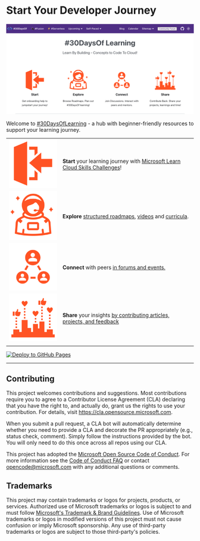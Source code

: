 # Start Your Developer Journey

![](./images/landing.png)

Welcome to [#30DaysOfLearning](https://aka.ms/30DaysOf) - a hub with beginner-friendly resources to support your learning journey. 

| | | 
|:---|:---|
|![Start](./website/static/img/landing/start.svg) |**Start** your learning journey with [Microsoft Learn Cloud Skills Challenges](https://microsoft.github.io/30daysof/docs/challenges/intro)! |
| ![Explore](./website/static/img/landing/explore.svg)| **Explore** [structured roadmaps](https://microsoft.github.io/30daysof/docs/category/roadmaps), [videos](https://microsoft.github.io/30daysof/docs/video-series/intro) and [curricula](https://microsoft.github.io/30daysof/docs/category/curricula). |
| ![Connect](./website/static/img/landing/connect.svg)|**Connect** with peers [in forums and events.](https://github.com/microsoft/30daysof/discussions) |
| ![Share](./website/static/img/landing/share.svg)| **Share** your insights [by contributing articles, projects, and feedback](https://github.com/microsoft/30daysof/issues/new/choose) |
| | |

[![Deploy to GitHub Pages](https://github.com/microsoft/30daysof/actions/workflows/deploy-on-push.yml/badge.svg)](https://github.com/microsoft/30daysof/actions/workflows/deploy-on-push.yml)

---


## Contributing

This project welcomes contributions and suggestions.  Most contributions require you to agree to a
Contributor License Agreement (CLA) declaring that you have the right to, and actually do, grant us
the rights to use your contribution. For details, visit https://cla.opensource.microsoft.com.

When you submit a pull request, a CLA bot will automatically determine whether you need to provide
a CLA and decorate the PR appropriately (e.g., status check, comment). Simply follow the instructions
provided by the bot. You will only need to do this once across all repos using our CLA.

This project has adopted the [Microsoft Open Source Code of Conduct](https://opensource.microsoft.com/codeofconduct/).
For more information see the [Code of Conduct FAQ](https://opensource.microsoft.com/codeofconduct/faq/) or
contact [opencode@microsoft.com](mailto:opencode@microsoft.com) with any additional questions or comments.

## Trademarks

This project may contain trademarks or logos for projects, products, or services. Authorized use of Microsoft 
trademarks or logos is subject to and must follow 
[Microsoft's Trademark & Brand Guidelines](https://www.microsoft.com/en-us/legal/intellectualproperty/trademarks/usage/general).
Use of Microsoft trademarks or logos in modified versions of this project must not cause confusion or imply Microsoft sponsorship.
Any use of third-party trademarks or logos are subject to those third-party's policies.
